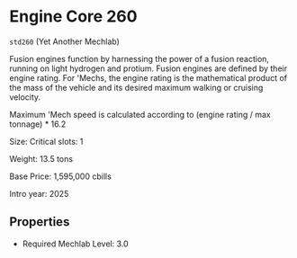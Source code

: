 # Engine Core 260

`std260` (Yet Another Mechlab)

Fusion engines function by harnessing the power of a fusion reaction, running on light hydrogen and protium. Fusion engines are defined by their engine rating. For 'Mechs, the engine rating is the mathematical product of the mass of the vehicle and its desired maximum walking or cruising velocity.

Maximum 'Mech speed is calculated according to (engine rating / max tonnage) * 16.2

Size: Critical slots: 1

Weight: 13.5 tons

Base Price: 1,595,000 cbills

Intro year: 2025

## Properties
* Required Mechlab Level: 3.0 
